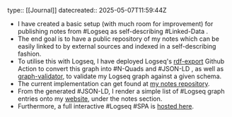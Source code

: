 type:: [[Journal]]
datecreated:: 2025-05-07T11:59:44Z

- I have created a basic setup (with much room for improvement) for publishing notes from #Logseq as self-describing #Linked-Data .
- The end goal is to have a public repository of my notes which can be easily linked to by external sources and indexed in a self-describing fashion.
- To utilise this with Logseq, I have deployed Logseq's [rdf-export](https://github.com/logseq/rdf-export) Github Action to convert this graph into #N-Quads and #JSON-LD , as well as [graph-validator](https://github.com/logseq/graph-validator), to validate my Logseq graph against a given schema.
- The current implementation can get found at [my notes repository](https://github.com/chadsr/notes).
- From the generated #JSON-LD, I render a simple list of #Logseq graph entries onto my [website](https://ross.ch), under the notes section.
- Furthermore, a full interactive #Logseq #SPA is [hosted here](https://notes.ross.ch).